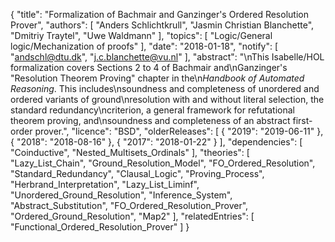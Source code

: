 {
    "title": "Formalization of Bachmair and Ganzinger's Ordered Resolution Prover",
    "authors": [
        "Anders Schlichtkrull",
        "Jasmin Christian Blanchette",
        "Dmitriy Traytel",
        "Uwe Waldmann"
    ],
    "topics": [
        "Logic/General logic/Mechanization of proofs"
    ],
    "date": "2018-01-18",
    "notify": [
        "andschl@dtu.dk",
        "j.c.blanchette@vu.nl"
    ],
    "abstract": "\nThis Isabelle/HOL formalization covers Sections 2 to 4 of Bachmair and\nGanzinger's \"Resolution Theorem Proving\" chapter in the\n<em>Handbook of Automated Reasoning</em>. This includes\nsoundness and completeness of unordered and ordered variants of ground\nresolution with and without literal selection, the standard redundancy\ncriterion, a general framework for refutational theorem proving, and\nsoundness and completeness of an abstract first-order prover.",
    "licence": "BSD",
    "olderReleases": [
        {
            "2019": "2019-06-11"
        },
        {
            "2018": "2018-08-16"
        },
        {
            "2017": "2018-01-22"
        }
    ],
    "dependencies": [
        "Coinductive",
        "Nested_Multisets_Ordinals"
    ],
    "theories": [
        "Lazy_List_Chain",
        "Ground_Resolution_Model",
        "FO_Ordered_Resolution",
        "Standard_Redundancy",
        "Clausal_Logic",
        "Proving_Process",
        "Herbrand_Interpretation",
        "Lazy_List_Liminf",
        "Unordered_Ground_Resolution",
        "Inference_System",
        "Abstract_Substitution",
        "FO_Ordered_Resolution_Prover",
        "Ordered_Ground_Resolution",
        "Map2"
    ],
    "relatedEntries": [
        "Functional_Ordered_Resolution_Prover"
    ]
}